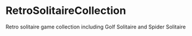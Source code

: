# RetroSolitaireCollection
Retro solitaire game collection including Golf Solitaire and Spider Solitaire

